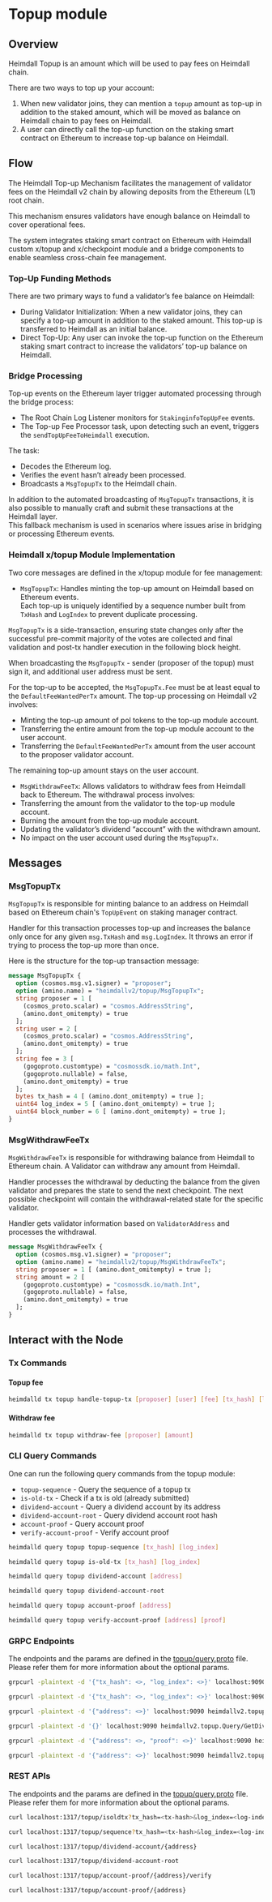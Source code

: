 # Topup module

## Overview

Heimdall Topup is an amount which will be used to pay fees on Heimdall chain.

There are two ways to top up your account:

1. When new validator joins, they can mention a `topup` amount as top-up in addition to the staked amount, which will be
   moved as balance on Heimdall chain to pay fees on Heimdall.
2. A user can directly call the top-up function on the staking smart contract on Ethereum to increase top-up balance on
   Heimdall.

## Flow

The Heimdall Top-up Mechanism facilitates the management of validator fees on the Heimdall v2 chain by allowing deposits from the Ethereum (L1) root chain. 

This mechanism ensures validators have enough balance on Heimdall to cover operational fees.  

The system integrates staking smart contract on Ethereum with Heimdall custom x/topup and x/checkpoint module and a bridge components to enable seamless cross-chain fee management.  

### Top-Up Funding Methods
There are two primary ways to fund a validator’s fee balance on Heimdall:  

- During Validator Initialization: When a new validator joins, they can specify a top-up amount in addition to the staked amount. This top-up is transferred to Heimdall as an initial balance.
- Direct Top-Up: Any user can invoke the top-up function on the Ethereum staking smart contract to increase the validators’ top-up balance on Heimdall.

### Bridge Processing
Top-up events on the Ethereum layer trigger automated processing through the bridge process:

- The Root Chain Log Listener monitors for `StakinginfoTopUpFee` events.  
- The Top-up Fee Processor task, upon detecting such an event, triggers the `sendTopUpFeeToHeimdall` execution.

The task:

- Decodes the Ethereum log.  
- Verifies the event hasn’t already been processed.  
- Broadcasts a `MsgTopupTx` to the Heimdall chain.

In addition to the automated broadcasting of `MsgTopupTx` transactions, it is also possible to manually craft and submit these transactions at the Heimdall layer.  
This fallback mechanism is used in scenarios where issues arise in bridging or processing Ethereum events.  

### Heimdall x/topup Module Implementation
Two core messages are defined in the x/topup module for fee management:
- `MsgTopupTx`: Handles minting the top-up amount on Heimdall based on Ethereum events.  
Each top-up is uniquely identified by a sequence number built from `TxHash` and `LogIndex` to prevent duplicate processing.  

`MsgTopupTx` is a side-transaction, ensuring state changes only after the successful pre-commit majority of the votes are collected and final validation and post-tx handler execution in the following block height.

When broadcasting the `MsgTopupTx` - sender (proposer of the topup) must sign it, and additional user address must be sent.

For the top-up to be accepted, the `MsgTopupTx.Fee` must be at least equal to the `DefaultFeeWantedPerTx` amount. The top-up processing on Heimdall v2 involves:

- Minting the top-up amount of pol tokens to the top-up module account.  
- Transferring the entire amount from the top-up module account to the user account.  
- Transferring the `DefaultFeeWantedPerTx` amount from the user account to the proposer validator account.

The remaining top-up amount stays on the user account.

- `MsgWithdrawFeeTx`: Allows validators to withdraw fees from Heimdall back to Ethereum.
The withdrawal process involves:
- Transferring the amount from the validator to the top-up module account.  
- Burning the amount from the top-up module account.  
- Updating the validator’s dividend “account” with the withdrawn amount.  
- No impact on the user account used during the `MsgTopupTx`.

## Messages

### MsgTopupTx

`MsgTopupTx` is responsible for minting balance to an address on Heimdall based on Ethereum chain's `TopUpEvent` on
staking manager contract.

Handler for this transaction processes top-up and increases the balance only once for any given `msg.TxHash`
and `msg.LogIndex`. It throws an error if trying to process the top-up more than once.

Here is the structure for the top-up transaction message:

```protobuf
message MsgTopupTx {
  option (cosmos.msg.v1.signer) = "proposer";
  option (amino.name) = "heimdallv2/topup/MsgTopupTx";
  string proposer = 1 [
    (cosmos_proto.scalar) = "cosmos.AddressString",
    (amino.dont_omitempty) = true
  ];
  string user = 2 [
    (cosmos_proto.scalar) = "cosmos.AddressString",
    (amino.dont_omitempty) = true
  ];
  string fee = 3 [
    (gogoproto.customtype) = "cosmossdk.io/math.Int",
    (gogoproto.nullable) = false,
    (amino.dont_omitempty) = true
  ];
  bytes tx_hash = 4 [ (amino.dont_omitempty) = true ];
  uint64 log_index = 5 [ (amino.dont_omitempty) = true ];
  uint64 block_number = 6 [ (amino.dont_omitempty) = true ];
}
```

### MsgWithdrawFeeTx

`MsgWithdrawFeeTx` is responsible for withdrawing balance from Heimdall to Ethereum chain. A Validator can
withdraw any amount from Heimdall.

Handler processes the withdrawal by deducting the balance from the given validator and prepares the state to send the next
checkpoint. The next possible checkpoint will contain the withdrawal-related state for the specific validator.

Handler gets validator information based on `ValidatorAddress` and processes the withdrawal.

```protobuf
message MsgWithdrawFeeTx {
  option (cosmos.msg.v1.signer) = "proposer";
  option (amino.name) = "heimdallv2/topup/MsgWithdrawFeeTx";
  string proposer = 1 [ (amino.dont_omitempty) = true ];
  string amount = 2 [
    (gogoproto.customtype) = "cosmossdk.io/math.Int",
    (gogoproto.nullable) = false,
    (amino.dont_omitempty) = true
  ];
}
```

## Interact with the Node

### Tx Commands

#### Topup fee

```bash
heimdalld tx topup handle-topup-tx [proposer] [user] [fee] [tx_hash] [log_index] [block_number]
```

#### Withdraw fee

```bash
heimdalld tx topup withdraw-fee [proposer] [amount]
```

### CLI Query Commands

One can run the following query commands from the topup module:

* `topup-sequence` - Query the sequence of a topup tx
* `is-old-tx` - Check if a tx is old (already submitted)
* `dividend-account` - Query a dividend account by its address
* `dividend-account-root` - Query dividend account root hash
* `account-proof` - Query account proof
* `verify-account-proof` - Verify account proof

```bash
heimdalld query topup topup-sequence [tx_hash] [log_index]
```

```bash
heimdalld query topup is-old-tx [tx_hash] [log_index]
```

```bash
heimdalld query topup dividend-account [address]
```

```bash
heimdalld query topup dividend-account-root
```

```bash
heimdalld query topup account-proof [address]
```

```bash
heimdalld query topup verify-account-proof [address] [proof]
```

### GRPC Endpoints

The endpoints and the params are defined in the [topup/query.proto](/proto/heimdallv2/topup/query.proto) file. Please refer them for more information about the optional params.

```bash
grpcurl -plaintext -d '{"tx_hash": <>, "log_index": <>}' localhost:9090 heimdallv2.topup.Query/IsTopupTxOld
```

```bash
grpcurl -plaintext -d '{"tx_hash": <>, "log_index": <>}' localhost:9090 heimdallv2.topup.Query/GetTopupTxSequence
```

```bash
grpcurl -plaintext -d '{"address": <>}' localhost:9090 heimdallv2.topup.Query/GetDividendAccountByAddress
```

```bash
grpcurl -plaintext -d '{}' localhost:9090 heimdallv2.topup.Query/GetDividendAccountRootHash
```

```bash
grpcurl -plaintext -d '{"address": <>, "proof": <>}' localhost:9090 heimdallv2.topup.Query/VerifyAccountProofByAddress
```

```bash
grpcurl -plaintext -d '{"address": <>}' localhost:9090 heimdallv2.topup.Query/GetAccountProofByAddress
```

### REST APIs

The endpoints and the params are defined in the [topup/query.proto](/proto/heimdallv2/topup/query.proto) file. Please refer them for more information about the optional params.

```bash
curl localhost:1317/topup/isoldtx?tx_hash=<tx-hash>&log_index=<log-index>
```

```bash
curl localhost:1317/topup/sequence?tx_hash=<tx-hash>&log_index=<log-index>
```

```bash
curl localhost:1317/topup/dividend-account/{address}
```

```bash
curl localhost:1317/topup/dividend-account-root
```

```bash
curl localhost:1317/topup/account-proof/{address}/verify
```

```bash
curl localhost:1317/topup/account-proof/{address}
```